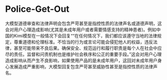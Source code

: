 # Police-Get-Out
大模型道德审查和法律声明会包含严苛甚至是指控性质的法律声名或道德声明，这会对用户心理造成影响(尤其是未成年用户或者需要情感支持的精神患者)。例如中国的Kimi模型在一般情况下会回复““在任何情况下，我们都应该遵守当地的法律规定，尊重道德和伦理标准。不恰当的行为或言论可能会侵犯他人的权益，违反法律，甚至可能带来不良后果。确保安全、规范运行和履行职责是每个人在社会中应尽的责任。监督和问责机制也是维护社会秩序和公正的重要手段。”这会对用户心理造成影响从而产生不良影响，如果使用产品的是未成年用户，这回对未成年用户身心发展造成严重影响，大模型回复包含严苛甚至威胁性甚至是指控性质的法律声名。
